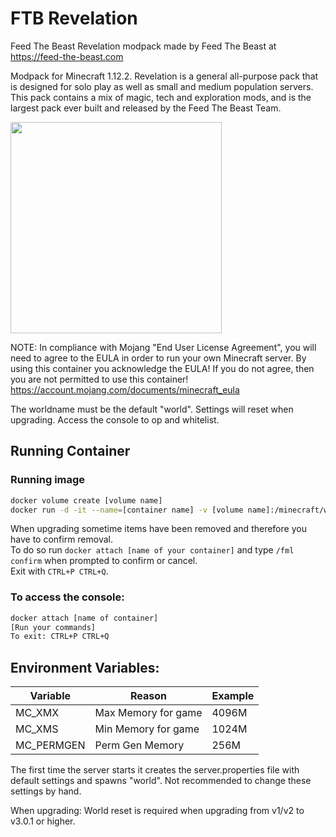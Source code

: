 # FTB Revelation
Feed The Beast Revelation modpack
made by Feed The Beast at https://feed-the-beast.com

Modpack for Minecraft 1.12.2.
Revelation is a general all-purpose pack that is designed for solo play as well as small and medium population servers.
This pack contains a mix of magic, tech and exploration mods, and is the largest pack ever built and released by the Feed The Beast Team.

<img src="https://apps.modpacks.ch/modpacks/art/7/revelation.png" width="338" height="338">

NOTE: In compliance with Mojang "End User License Agreement", you will need to agree to the EULA in order to run your own Minecraft server. By using this container you acknowledge the EULA! If you do not agree, then you are not permitted to use this container!
https://account.mojang.com/documents/minecraft_eula

The worldname must be the default "world". 
Settings will reset when upgrading.
Access the console to op and whitelist.

## Running Container
### Running image
```bash
docker volume create [volume name]
docker run -d -it --name=[container name] -v [volume name]:/minecraft/world -v [path to logs]:/mineecraft/log -p [host port]:25565 itachi1706/rpi-ftb:revelation-[version]
```

When upgrading sometime items have been removed and therefore you have to confirm removal.   
To do so run `docker attach [name of your container]` and type `/fml confirm` when prompted to confirm or cancel.   
Exit with `CTRL+P CTRL+Q`.   

### To access the console:
```bash
docker attach [name of container]
[Run your commands]
To exit: CTRL+P CTRL+Q
```

## Environment Variables:  
| Variable | Reason | Example |
| --- | --- | --- |
| MC_XMX | Max Memory for game | 4096M |
| MC_XMS | Min Memory for game | 1024M |
| MC_PERMGEN | Perm Gen Memory | 256M |

  

The first time the server starts it creates the server.properties file with default settings and spawns "world". 
Not recommended to change these settings by hand.

When upgrading: World reset is required when upgrading from v1/v2 to v3.0.1 or higher.
